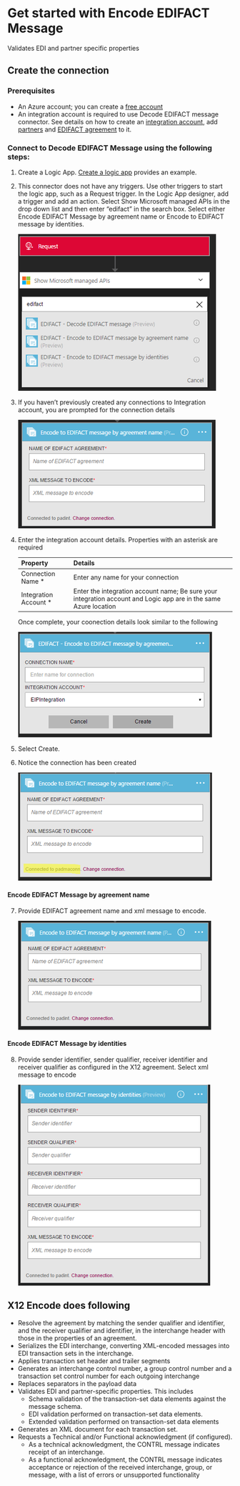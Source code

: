 <properties 
	pageTitle="Learn about Enterprise Integration Pack Encode EDIFACT Message Connctor | Microsoft Azure App Service | Microsoft Azure" 
	description="Learn how to use partners with the Enterprise Integration Pack and Logic apps" 
	services="logic-apps" 
	documentationCenter=".net,nodejs,java"
	authors="padmavc" 
	manager="erikre" 
	editor=""/>

<tags 
	ms.service="logic-apps" 
	ms.workload="integration" 
	ms.tgt_pltfrm="na" 
	ms.devlang="na" 
	ms.topic="article" 
	ms.date="08/15/2016" 
	ms.author="padmavc"/>

# Get started with Encode EDIFACT Message

Validates EDI and partner specific properties 

## Create the connection

### Prerequisites

* An Azure account; you can create a [free account](https://azure.microsoft.com/free)
* An integration account is required to use Decode EDIFACT message connector. See details on how to create an [integration account](https://azure.microsoft.com/en-us/documentation/articles/app-service-logic-enterprise-integration-accounts/), add [partners](https://azure.microsoft.com/en-us/documentation/articles/app-service-logic-enterprise-integration-partners/) and [EDIFACT agreement](https://azure.microsoft.com/en-us/documentation/articles/app-service-logic-enterprise-integration-edifact/) to it.

### Connect to Decode EDIFACT Message using the following steps:

1. Create a Logic App.  [Create a logic app](https://azure.microsoft.com/en-us/documentation/articles/app-service-logic-create-a-logic-app/) provides an example.

2. This connector does not have any triggers. Use other triggers to start the logic app, such as a Request trigger.  In the Logic App designer, add a trigger and add an action.  Select Show Microsoft managed APIs in the drop down list and then enter “edifact” in the search box.  Select either Encode EDIFACT Message by agreement name or Encode to EDIFACT message by identities.

	![](./media/app-service-logic-enterprise-integration-edifactorconnector\edifactdecodeimage1.png)  

3. If you haven’t previously created any connections to Integration account, you are prompted for the connection details

	![](./media/app-service-logic-enterprise-integration-edifactorconnector\edifactencodeimage1.png)  

4. Enter the integration account details.  Properties with an asterisk are required

	| Property | Details |
	| -------- | ------- |
	| Connection Name * | Enter any name for your connection |
	| Integration Account * | Enter the integration account name; Be sure your integration account and Logic app are in the same Azure location 

	Once complete, your coonection details look similar to the following

	![](./media/app-service-logic-enterprise-integration-edifactorconnector\edifactencodeimage2.png)
	
5. Select Create.
	
6. Notice the connection has been created

	![](./media/app-service-logic-enterprise-integration-edifactorconnector\edifactencodeimage4.png)
	
#### Encode EDIFACT Message by agreement name

7.	Provide EDIFACT agreement name and xml message to encode.

	![](./media/app-service-logic-enterprise-integration-edifactorconnector\edifactencodeimage6.png)
	
#### Encode EDIFACT Message by identities

8. Provide sender identifier, sender qualifier, receiver identifier and receiver qualifier as configured in the X12 agreement.  Select xml message to encode

	![](./media/app-service-logic-enterprise-integration-edifactorconnector\edifactencodeimage7.png)
	
## X12 Encode does following

* Resolve the agreement by matching the sender qualifier and identifier, and the receiver qualifier and identifier, in the interchange header with those in the properties of an agreement.
* Serializes the EDI interchange, converting XML-encoded messages into EDI transaction sets in the interchange.
* Applies transaction set header and trailer segments
* Generates an interchange control number, a group control number and a transaction set control number for each outgoing interchange
* Replaces separators in the payload data
* Validates EDI and partner-specific properties. This includes
	* Schema validation of the transaction-set data elements against the message schema.
	* EDI validation performed on transaction-set data elements.
	* Extended validation performed on transaction-set data elements
* Generates an XML document for each transaction set.
* Requests a Technical and/or Functional acknowledgment (if configured).
	* As a technical acknowledgment, the CONTRL message indicates receipt of an interchange.
	* As a functional acknowledgment, the CONTRL message indicates acceptance or rejection of the received interchange, group, or message, with a list of errors or unsupported functionality
